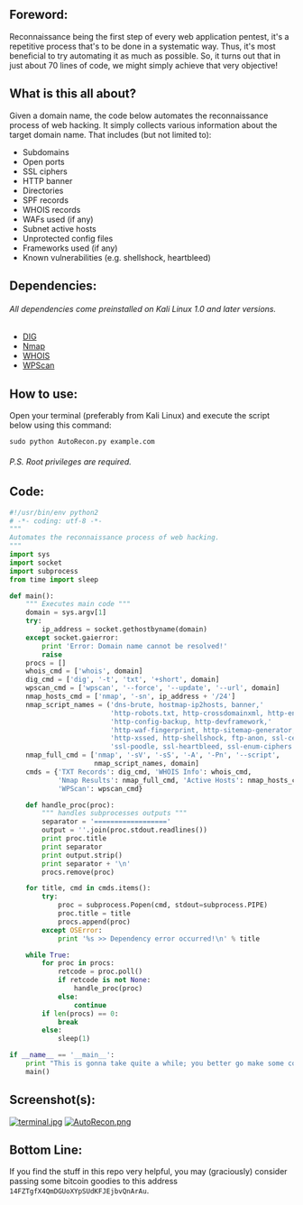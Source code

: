 ## Foreword:
Reconnaissance being the first step of every web application pentest, it's a repetitive process that's to be done in a systematic way. Thus, it's most beneficial to try automating it as much as possible. So, it turns out that in just about 70 lines of code, we might simply achieve that very objective!

## What is this all about?
Given a domain name, the code below automates the reconnaissance process of web hacking. It simply collects various information about the target domain name. That includes (but not limited to): 
* Subdomains
* Open ports
* SSL ciphers
* HTTP banner
* Directories
* SPF records
* WHOIS records
* WAFs used (if any)
* Subnet active hosts
* Unprotected config files
* Frameworks used (if any)
* Known vulnerabilities (e.g. shellshock, heartbleed)

## Dependencies:
###### All dependencies come preinstalled on Kali Linux 1.0 and later versions.
* [DIG](https://en.wikipedia.org/wiki/Dig_(command))
* [Nmap](https://nmap.org)
* [WHOIS](https://en.wikipedia.org/wiki/WHOIS#Software)
* [WPScan](https://wpscan.org)

## How to use:
Open your terminal (preferably from Kali Linux) and execute the script below using this command:
```shell
sudo python AutoRecon.py example.com
```
###### P.S. Root privileges are required.

## Code:
```python
#!/usr/bin/env python2
# -*- coding: utf-8 -*-
"""
Automates the reconnaissance process of web hacking.
"""
import sys
import socket
import subprocess
from time import sleep

def main():
    """ Executes main code """
    domain = sys.argv[1]
    try:
        ip_address = socket.gethostbyname(domain)
    except socket.gaierror:
        print 'Error: Domain name cannot be resolved!'
        raise
    procs = []
    whois_cmd = ['whois', domain]
    dig_cmd = ['dig', '-t', 'txt', '+short', domain]
    wpscan_cmd = ['wpscan', '--force', '--update', '--url', domain]
    nmap_hosts_cmd = ['nmap', '-sn', ip_address + '/24']
    nmap_script_names = ('dns-brute, hostmap-ip2hosts, banner,'
                         'http-robots.txt, http-crossdomainxml, http-enum,'
                         'http-config-backup, http-devframework,'
                         'http-waf-fingerprint, http-sitemap-generator,'
                         'http-xssed, http-shellshock, ftp-anon, ssl-cert,'
                         'ssl-poodle, ssl-heartbleed, ssl-enum-ciphers')
    nmap_full_cmd = ['nmap', '-sV', '-sS', '-A', '-Pn', '--script',
                     nmap_script_names, domain]
    cmds = {'TXT Records': dig_cmd, 'WHOIS Info': whois_cmd,
            'Nmap Results': nmap_full_cmd, 'Active Hosts': nmap_hosts_cmd,
            'WPScan': wpscan_cmd}

    def handle_proc(proc):
        """ handles subprocesses outputs """
        separator = '=================='
        output = ''.join(proc.stdout.readlines())
        print proc.title
        print separator
        print output.strip()
        print separator + '\n'
        procs.remove(proc)

    for title, cmd in cmds.items():
        try:
            proc = subprocess.Popen(cmd, stdout=subprocess.PIPE)
            proc.title = title
            procs.append(proc)
        except OSError:
            print '%s >> Dependency error occurred!\n' % title

    while True:
        for proc in procs:
            retcode = proc.poll()
            if retcode is not None:
                handle_proc(proc)
            else:
                continue
        if len(procs) == 0:
            break
        else:
            sleep(1)

if __name__ == '__main__':
    print "This is gonna take quite a while; you better go make some coffee!\n"
    main()

```

## Screenshot(s):
[![terminal.jpg](https://s3.postimg.org/fg0j4bi8j/terminal.jpg)](https://s3.postimg.org/fg0j4bi8j/terminal.jpg)
[![AutoRecon.png](https://s22.postimg.org/7am1o71n5/Auto_Recon.png)](https://postimg.org/image/n8urebvv1/)
## Bottom Line:
If you find the stuff in this repo very helpful, you may (graciously) consider passing some bitcoin goodies to this address `14FZTgfX4QmDGUoXYpSUdKFJEjbvQnArAu`.